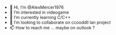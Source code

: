 - 👋 Hi, I’m @AlexMercer1976
- 👀 I’m interested in videogame
- 🌱 I’m currently learning C/C++
- 💞️ I’m looking to collaborate on ccooddll lan project
- 📫 How to reach me ... maybe on outlook ?

<!---
AlexMercer1976/AlexMercer1976 is a ✨ special ✨ repository because its `README.md` (this file) appears on your GitHub profile.
You can click the Preview link to take a look at your changes.
--->
